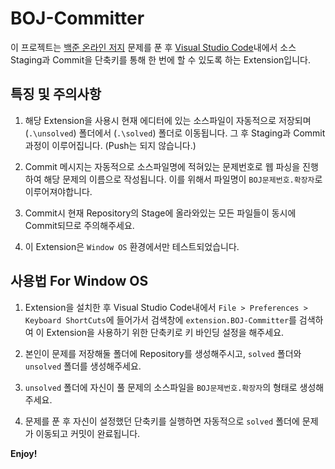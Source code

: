 # BOJ-Committer

이 프로젝트는 [백준 온라인 저지](https://www.acmicpc.net/) 문제를 푼 후 [Visual Studio Code](https://code.visualstudio.com/)내에서 소스 Staging과 Commit을 단축키를 통해 한 번에 할 수 있도록 하는 Extension입니다.

## 특징 및 주의사항

1. 해당 Extension을 사용시 현재 에디터에 있는 소스파일이 자동적으로 저장되며 (`.\unsolved`) 폴더에서 (`.\solved`) 폴더로 이동됩니다. 그 후 Staging과 Commit 과정이 이루어집니다. (Push는 되지 않습니다.)

2. Commit 메시지는 자동적으로 소스파일명에 적혀있는 문제번호로 웹 파싱을 진행하여 해당 문제의 이름으로 작성됩니다. 이를 위해서 파일명이 `BOJ문제번호.확장자`로 이루어져야합니다.

3. Commit시 현재 Repository의 Stage에 올라와있는 모든 파일들이 동시에 Commit되므로 주의해주세요.

4. 이 Extension은 `Window OS` 환경에서만 테스트되었습니다.

## 사용법 For Window OS

1. Extension을 설치한 후 Visual Studio Code내에서
`File > Preferences > Keyboard ShortCuts`에 들어가서
검색창에 `extension.BOJ-Committer`를 검색하여 이 Extension을 사용하기 위한 단축키로 키 바인딩 설정을 해주세요.

2. 본인이 문제를 저장해둘 폴더에 Repository를 생성해주시고, `solved` 폴더와
`unsolved` 폴더를 생성해주세요.

3. `unsolved` 폴더에 자신이 풀 문제의 소스파일을 `BOJ문제번호.확장자`의 형태로 생성해주세요.

4. 문제를 푼 후 자신이 설정했던 단축키를 실행하면
자동적으로 `solved` 폴더에 문제가 이동되고 커밋이 완료됩니다.

**Enjoy!**

